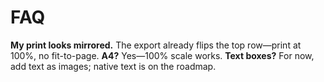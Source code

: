 # FAQ
**My print looks mirrored.** The export already flips the top row—print at 100%, no fit-to-page.
**A4?** Yes—100% scale works.
**Text boxes?** For now, add text as images; native text is on the roadmap.
